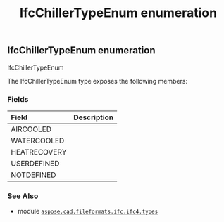 ﻿---
title: IfcChillerTypeEnum enumeration
second_title: Aspose.CAD for Python via .NET API References
description: 
type: docs
weight: 2210
url: /python-net/aspose.cad.fileformats.ifc.ifc4.types/ifcchillertypeenum/
is_root: false
---

## IfcChillerTypeEnum enumeration

IfcChillerTypeEnum



The IfcChillerTypeEnum type exposes the following members:

### Fields
| Field | Description |
| :- | :- |
| AIRCOOLED |  |
| WATERCOOLED |  |
| HEATRECOVERY |  |
| USERDEFINED |  |
| NOTDEFINED |  |



### See Also
* module [`aspose.cad.fileformats.ifc.ifc4.types`](..)
